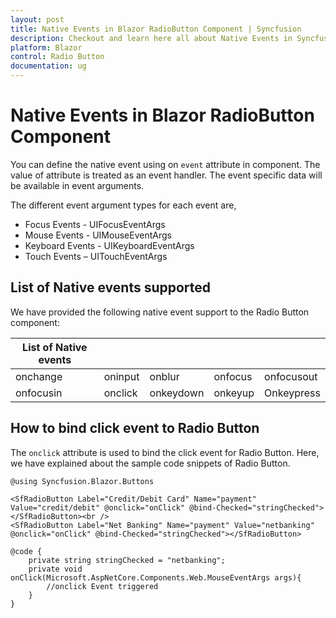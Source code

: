 ```yaml
---
layout: post
title: Native Events in Blazor RadioButton Component | Syncfusion
description: Checkout and learn here all about Native Events in Syncfusion Blazor RadioButton component and more.
platform: Blazor
control: Radio Button
documentation: ug
---
```


# Native Events in Blazor RadioButton Component

You can define the native event using on `event` attribute in component. The value of attribute is treated as an event handler. The event specific data will be available in event arguments.

The different event argument types for each event are,

* Focus Events - UIFocusEventArgs
* Mouse Events - UIMouseEventArgs
* Keyboard Events - UIKeyboardEventArgs
* Touch Events – UITouchEventArgs

## List of Native events supported

We have provided the following native event support to the Radio Button component:

| List of Native events |  |  | | |
| --- | --- | --- | --- | --- |
| onchange | oninput | onblur | onfocus | onfocusout |
|onfocusin|onclick|onkeydown|onkeyup|Onkeypress |

## How to bind click event to Radio Button

The `onclick` attribute is used to bind the click event for Radio Button. Here, we have explained about the sample code snippets of Radio Button.

```cshtml
@using Syncfusion.Blazor.Buttons

<SfRadioButton Label="Credit/Debit Card" Name="payment" Value="credit/debit" @onclick="onClick" @bind-Checked="stringChecked"></SfRadioButton><br />
<SfRadioButton Label="Net Banking" Name="payment" Value="netbanking" @onclick="onClick" @bind-Checked="stringChecked"></SfRadioButton>

@code {
    private string stringChecked = "netbanking";
    private void onClick(Microsoft.AspNetCore.Components.Web.MouseEventArgs args){
        //onclick Event triggered
    }
}

```